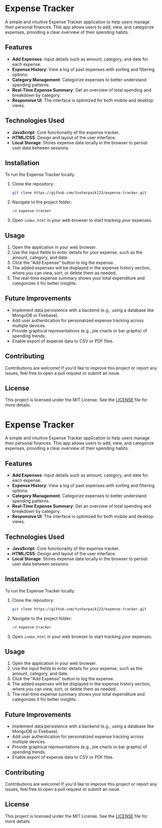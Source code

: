 # Expense Tracker

A simple and intuitive Expense Tracker application to help users manage their personal finances. This app allows users to add, view, and categorize expenses, providing a clear overview of their spending habits.

## Features

- **Add Expenses**: Input details such as amount, category, and date for each expense.
- **Expense History**: View a log of past expenses with sorting and filtering options.
- **Category Management**: Categorize expenses to better understand spending patterns.
- **Real-Time Expense Summary**: Get an overview of total spending and breakdown by category.
- **Responsive UI**: The interface is optimized for both mobile and desktop views.

## Technologies Used

- **JavaScript**: Core functionality of the expense tracker.
- **HTML/CSS**: Design and layout of the user interface.
- **Local Storage**: Stores expense data locally in the browser to persist user data between sessions.

## Installation

To run the Expense Tracker locally:

1. Clone the repository:
    ```bash
    git clone https://github.com/tusharpaik123/expense-tracker.git
    ```
2. Navigate to the project folder:
    ```bash
    cd expense-tracker
    ```
3. Open `index.html` in your web browser to start tracking your expenses.

## Usage

1. Open the application in your web browser.
2. Use the input fields to enter details for your expense, such as the amount, category, and date.
3. Click the "Add Expense" button to log the expense.
4. The added expenses will be displayed in the expense history section, where you can view, sort, or delete them as needed.
5. The real-time expense summary shows your total expenditure and categorizes it for better insights.

## Future Improvements

- Implement data persistence with a backend (e.g., using a database like MongoDB or Firebase).
- Add user authentication for personalized expense tracking across multiple devices.
- Provide graphical representations (e.g., pie charts or bar graphs) of spending trends.
- Enable export of expense data to CSV or PDF files.

## Contributing

Contributions are welcome! If you'd like to improve this project or report any issues, feel free to open a pull request or submit an issue.

## License

This project is licensed under the MIT License. See the [LICENSE](LICENSE) file for more details.
# Expense Tracker

A simple and intuitive Expense Tracker application to help users manage their personal finances. This app allows users to add, view, and categorize expenses, providing a clear overview of their spending habits.

## Features

- **Add Expenses**: Input details such as amount, category, and date for each expense.
- **Expense History**: View a log of past expenses with sorting and filtering options.
- **Category Management**: Categorize expenses to better understand spending patterns.
- **Real-Time Expense Summary**: Get an overview of total spending and breakdown by category.
- **Responsive UI**: The interface is optimized for both mobile and desktop views.

## Technologies Used

- **JavaScript**: Core functionality of the expense tracker.
- **HTML/CSS**: Design and layout of the user interface.
- **Local Storage**: Stores expense data locally in the browser to persist user data between sessions.

## Installation

To run the Expense Tracker locally:

1. Clone the repository:
    ```bash
    git clone https://github.com/tusharpaik123/expense-tracker.git
    ```
2. Navigate to the project folder:
    ```bash
    cd expense-tracker
    ```
3. Open `index.html` in your web browser to start tracking your expenses.

## Usage

1. Open the application in your web browser.
2. Use the input fields to enter details for your expense, such as the amount, category, and date.
3. Click the "Add Expense" button to log the expense.
4. The added expenses will be displayed in the expense history section, where you can view, sort, or delete them as needed.
5. The real-time expense summary shows your total expenditure and categorizes it for better insights.

## Future Improvements

- Implement data persistence with a backend (e.g., using a database like MongoDB or Firebase).
- Add user authentication for personalized expense tracking across multiple devices.
- Provide graphical representations (e.g., pie charts or bar graphs) of spending trends.
- Enable export of expense data to CSV or PDF files.

## Contributing

Contributions are welcome! If you'd like to improve this project or report any issues, feel free to open a pull request or submit an issue.

## License

This project is licensed under the MIT License. See the [LICENSE](LICENSE) file for more details.
